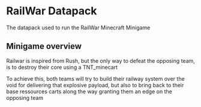 # RailWar Datapack

The datapack used to run the RailWar Minecraft Minigame

## Minigame overview

Railwar is inspired from Rush, but the only way to defeat the opposing team, is to destroy their core using a TNT_minecart

To achieve this, both teams will try to build their railway system over the void for delivering that explosive payload, but also to bring back to their base ressources carts along the way granting them an edge on the opposing team

